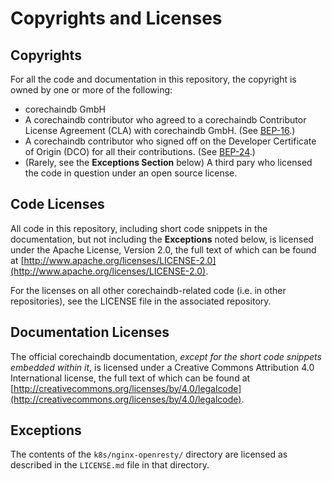 # Copyrights and Licenses

## Copyrights

For all the code and documentation in this repository, the copyright is owned by one or more of the following:

- corechaindb GmbH
- A corechaindb contributor who agreed to a corechaindb Contributor License Agreement (CLA) with corechaindb GmbH. (See [BEP-16](https://github.com/corechaindb/BEPs/tree/master/16).)
- A corechaindb contributor who signed off on the Developer Certificate of Origin (DCO) for all their contributions. (See [BEP-24](https://github.com/corechaindb/BEPs/tree/master/24).)
- (Rarely, see the **Exceptions Section** below) A third pary who licensed the code in question under an open source license.

## Code Licenses

All code in this repository, including short code snippets in the documentation, but not including the **Exceptions** noted below, is licensed under the Apache License, Version 2.0, the full text of which can be found at [http://www.apache.org/licenses/LICENSE-2.0](http://www.apache.org/licenses/LICENSE-2.0).

For the licenses on all other corechaindb-related code (i.e. in other repositories), see the LICENSE file in the associated repository.

## Documentation Licenses

The official corechaindb documentation, _except for the short code snippets embedded within it_, is licensed under a Creative Commons Attribution 4.0 International license, the full text of which can be found at [http://creativecommons.org/licenses/by/4.0/legalcode](http://creativecommons.org/licenses/by/4.0/legalcode).

## Exceptions

The contents of the `k8s/nginx-openresty/` directory are licensed as described in the `LICENSE.md` file in that directory.
